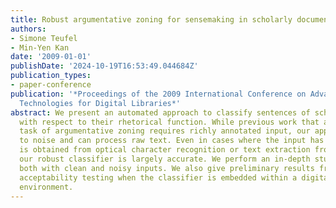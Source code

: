 ```yaml
---
title: Robust argumentative zoning for sensemaking in scholarly documents
authors:
- Simone Teufel
- Min-Yen Kan
date: '2009-01-01'
publishDate: '2024-10-19T16:53:49.044684Z'
publication_types:
- paper-conference
publication: '*Proceedings of the 2009 International Conference on Advanced Language
  Technologies for Digital Libraries*'
abstract: We present an automated approach to classify sentences of scholarly work
  with respect to their rhetorical function. While previous work that achieves this
  task of argumentative zoning requires richly annotated input, our approach is robust
  to noise and can process raw text. Even in cases where the input has noise (as it
  is obtained from optical character recognition or text extraction from PDF files),
  our robust classifier is largely accurate. We perform an in-depth study of our system
  both with clean and noisy inputs. We also give preliminary results from in situ
  acceptability testing when the classifier is embedded within a digital library reading
  environment.
---
```

